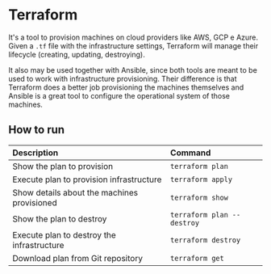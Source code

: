 # Terraform

It's a tool to provision machines on cloud providers like AWS, GCP e Azure. Given a `.tf` file with the infrastructure settings, Terraform will manage their lifecycle (creating, updating, destroying).

It also may be used together with Ansible, since both tools are meant to be used to work with infrastructure provisioning. Their difference is that Terraform does a better job provisioning the machines themselves and Ansible is a great tool to configure the operational system of those machines.

## How to run

| Description | Command |
| :--- | :--- |
| Show the plan to provision | `terraform plan` |
| Execute plan to provision infrastructure | `terraform apply` |
| Show details about the machines provisioned | `terraform show` |
| Show the plan to destroy | `terraform plan --destroy` |
| Execute plan to destroy the infrastructure | `terraform destroy` |
| Download plan from Git repository | `terraform get` |

